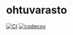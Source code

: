 # ohtuvarasto

[![CI](https://github.com/macabre-cs/ohtuvarasto/actions/workflows/main.yml/badge.svg)](https://github.com/macabre-cs/ohtuvarasto/actions)
[![codecov](https://codecov.io/github/macabre-cs/ohtuvarasto/graph/badge.svg?token=FZOBV1HT8K)](https://codecov.io/github/macabre-cs/ohtuvarasto)
